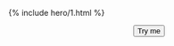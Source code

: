 ---
---
{% include hero/1.html %}

<script>(function(w,i){
a=document.getElementsByName('color-scheme');
if(a){e=a[0]}
if(e){
b=e.getAttribute('content');s=['dark','light'];x=(b=='dark')?1:0;
w[i]=function(){e.setAttribute('content',s[x++]);if(x>s.length-1){x=0}}
}
})(window,'toggleTheme')</script>
<p align="center"><button onclick="toggleTheme()" title="Toggle Color Scheme (Light/Dark)">Try me</button></p>
